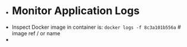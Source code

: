 - # Monitor Application Logs
- Inspect Docker image in container is: `docker logs -f 8c3a101b556a`  # image ref / or name
-